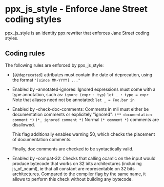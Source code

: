 ppx_js_style - Enforce Jane Street coding styles
================================================

ppx\_js\_style is an identity ppx rewriter that enforces Jane Street
coding styles.

Coding rules
------------

The following rules are enforced by ppx\_js\_style:

- `[@@deprecated]` attributes must contain the date of deprecation,
  using the format `"[since MM-YYYY] ..."`

- Enabled by -annotated-ignores:
  Ignored expressions must come with a type annotation, such as:
    `ignore (expr : typ)`
    `let _ : type = expr`
  Note that aliases need not be annotated:
    `let _ = Foo.bar in`

- Enabled by -check-doc-comments:
  Comments in mli must either be documentation comments or explicitely
  "ignored":
    `(** documentation comment *)`
    `(*_ ignored comment *)`
  Normal `(* comment *)` comments are disallowed.

  This flag additionally enables warning 50, which checks the placement
  of documentation comments.

  Finally, doc comments are checked to be syntactically valid.

- Enabled by -compat-32:
  Checks that calling ocamlc on the input would produce bytecode that
  works on 32 bits architectures (including js\_of\_ocaml), ie that
  all constant are representable on 32 bits architectures. Compared to
  the compiler flag by the same name, it allows to perform this check
  without building any bytecode.
